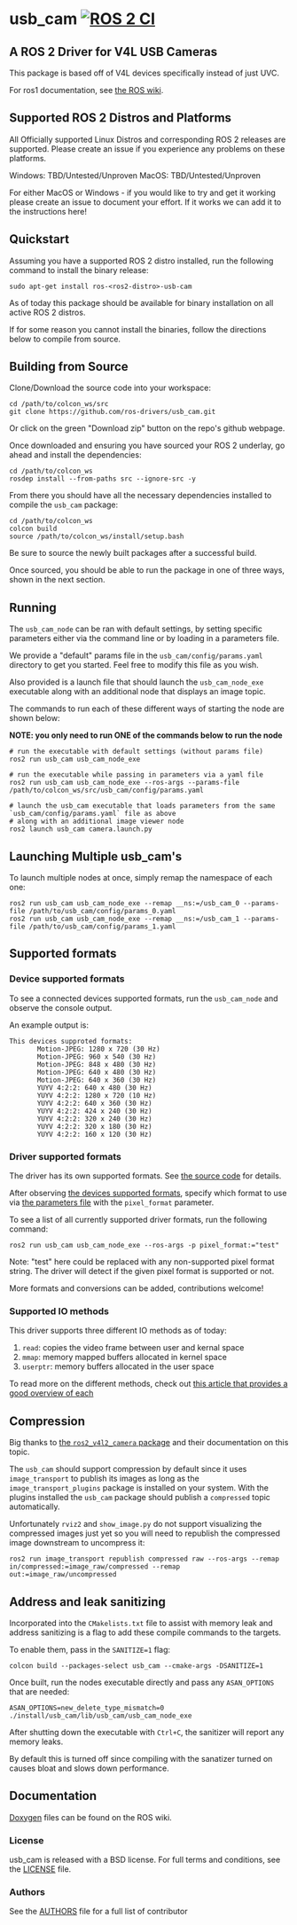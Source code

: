 # usb_cam [![ROS 2 CI](https://github.com/ros-drivers/usb_cam/actions/workflows/build_test.yml/badge.svg)](https://github.com/ros-drivers/usb_cam/actions/workflows/build_test.yml)

## A ROS 2 Driver for V4L USB Cameras
This package is based off of V4L devices specifically instead of just UVC.

For ros1 documentation, see [the ROS wiki](http://ros.org/wiki/usb_cam).

## Supported ROS 2 Distros and Platforms

All Officially supported Linux Distros and corresponding ROS 2 releases are supported. Please create an issue if you experience any problems on these platforms.

Windows: TBD/Untested/Unproven
MacOS: TBD/Untested/Unproven

For either MacOS or Windows - if you would like to try and get it working please create an issue to document your effort. If it works we can add it to the instructions here!

## Quickstart

Assuming you have a supported ROS 2 distro installed, run the following command to install the binary release:

```shell
sudo apt-get install ros-<ros2-distro>-usb-cam
```

As of today this package should be available for binary installation on all active ROS 2 distros.

If for some reason you cannot install the binaries, follow the directions below to compile from source.

## Building from Source

Clone/Download the source code into your workspace:

```shell
cd /path/to/colcon_ws/src
git clone https://github.com/ros-drivers/usb_cam.git
```

Or click on the green "Download zip" button on the repo's github webpage.

Once downloaded and ensuring you have sourced your ROS 2 underlay, go ahead and install the dependencies:

```shell
cd /path/to/colcon_ws
rosdep install --from-paths src --ignore-src -y
```

From there you should have all the necessary dependencies installed to compile the `usb_cam` package:

```shell
cd /path/to/colcon_ws
colcon build
source /path/to/colcon_ws/install/setup.bash
```

Be sure to source the newly built packages after a successful build.

Once sourced, you should be able to run the package in one of three ways, shown in the next section.

## Running

The `usb_cam_node` can be ran with default settings, by setting specific parameters either via the command line or by loading in a parameters file.

We provide a "default" params file in the `usb_cam/config/params.yaml` directory to get you started. Feel free to modify this file as you wish.

Also provided is a launch file that should launch the `usb_cam_node_exe` executable along with an additional node that displays an image topic.

The commands to run each of these different ways of starting the node are shown below:

**NOTE: you only need to run ONE of the commands below to run the node**

```shell
# run the executable with default settings (without params file)
ros2 run usb_cam usb_cam_node_exe

# run the executable while passing in parameters via a yaml file
ros2 run usb_cam usb_cam_node_exe --ros-args --params-file /path/to/colcon_ws/src/usb_cam/config/params.yaml

# launch the usb_cam executable that loads parameters from the same `usb_cam/config/params.yaml` file as above
# along with an additional image viewer node
ros2 launch usb_cam camera.launch.py
```
## Launching Multiple usb_cam's

To launch multiple nodes at once, simply remap the namespace of each one:

```shell
ros2 run usb_cam usb_cam_node_exe --remap __ns:=/usb_cam_0 --params-file /path/to/usb_cam/config/params_0.yaml
ros2 run usb_cam usb_cam_node_exe --remap __ns:=/usb_cam_1 --params-file /path/to/usb_cam/config/params_1.yaml
```

## Supported formats

### Device supported formats

To see a connected devices supported formats, run the `usb_cam_node` and observe the console output.

An example output is:

```log
This devices supproted formats:
       Motion-JPEG: 1280 x 720 (30 Hz)
       Motion-JPEG: 960 x 540 (30 Hz)
       Motion-JPEG: 848 x 480 (30 Hz)
       Motion-JPEG: 640 x 480 (30 Hz)
       Motion-JPEG: 640 x 360 (30 Hz)
       YUYV 4:2:2: 640 x 480 (30 Hz)
       YUYV 4:2:2: 1280 x 720 (10 Hz)
       YUYV 4:2:2: 640 x 360 (30 Hz)
       YUYV 4:2:2: 424 x 240 (30 Hz)
       YUYV 4:2:2: 320 x 240 (30 Hz)
       YUYV 4:2:2: 320 x 180 (30 Hz)
       YUYV 4:2:2: 160 x 120 (30 Hz)
```

### Driver supported formats

The driver has its own supported formats. See [the source code](include/usb_cam/formats/)
for details.

After observing [the devices supported formats](#device-supported-formats), specify which
format to use via [the parameters file](config/params.yaml) with the `pixel_format` parameter.

To see a list of all currently supported driver formats, run the following command:

```shell
ros2 run usb_cam usb_cam_node_exe --ros-args -p pixel_format:="test"
```

Note: "test" here could be replaced with any non-supported pixel format string. The driver
will detect if the given pixel format is supported or not.

More formats and conversions can be added, contributions welcome!

### Supported IO methods

This driver supports three different IO methods as of today:

1. `read`: copies the video frame between user and kernal space
1. `mmap`: memory mapped buffers allocated in kernel space
1. `userptr`: memory buffers allocated in the user space

To read more on the different methods, check out [this article that provides a good overview
of each](https://lwn.net/Articles/240667/)

## Compression

Big thanks to [the `ros2_v4l2_camera` package](https://gitlab.com/boldhearts/ros2_v4l2_camera#usage-1) and their documentation on this topic.

The `usb_cam` should support compression by default since it uses `image_transport` to publish its images as long as the `image_transport_plugins` package is installed on your system. With the plugins installed the `usb_cam` package should publish a `compressed` topic automatically.

Unfortunately `rviz2` and `show_image.py` do not support visualizing the compressed images just yet so you will need to republish the compressed image downstream to uncompress it:

```shell
ros2 run image_transport republish compressed raw --ros-args --remap in/compressed:=image_raw/compressed --remap out:=image_raw/uncompressed
```

## Address and leak sanitizing

Incorporated into the `CMakelists.txt` file to assist with memory leak and address sanitizing
is a flag to add these compile commands to the targets.

To enable them, pass in the `SANITIZE=1` flag:

```shell
colcon build --packages-select usb_cam --cmake-args -DSANITIZE=1
```

Once built, run the nodes executable directly and pass any `ASAN_OPTIONS` that are needed:

```shell
ASAN_OPTIONS=new_delete_type_mismatch=0 ./install/usb_cam/lib/usb_cam/usb_cam_node_exe 
```

After shutting down the executable with `Ctrl+C`, the sanitizer will report any memory leaks.

By default this is turned off since compiling with the sanatizer turned on causes bloat and slows
down performance.

## Documentation

[Doxygen](http://docs.ros.org/indigo/api/usb_cam/html/) files can be found on the ROS wiki.

### License

usb_cam is released with a BSD license. For full terms and conditions, see the [LICENSE](LICENSE) file.

### Authors

See the [AUTHORS](AUTHORS.md) file for a full list of contributor
